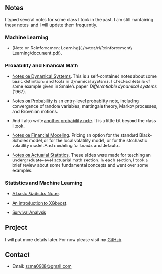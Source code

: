 ## Notes
I typed several notes for some class I took in the past. I am still mantaining these notes, and I will update them frequently.

### Machine Learning

* [Note on Reinforcement Learning](./notes/rl/Reinforcement\ Learning/document.pdf). 


### Probability and Financial Math

* [Notes on Dynamical Systems](./notes/anosovnote.pdf). This is a self-contained notes about some basic definitions and tools in dynamical systems. I checked details of some example given in Smale's paper, *Differentiable dynamical systems* (1967).  
    
* [Notes on Probability](./notes/Prob.pdf) is an entry-level probability note, including convergence of random variables, martingale theory, Markov processes, and Brownian motions.
    
* And I also write [another probability note](./notes/Prob2.pdf). It is a little bit beyond the class I took.    

* [Notes on Financial Modeling](./notes/fm/document.pdf). Pricing an option for the standard Black-Scholes model, or for the local volatility model, or for the stochastic volatility model. And modeling for bonds and defaults. 

* [Notes on Actuarial Statistics](./notes/Actuarial.pdf). These slides were made for teaching an undergraduate-level actuarial math section. In each section, I took a brief review about some fundamental concepts and went over some examples.  

### Statistics and Machine Learning

* [A basic Statistics Notes](./notes/st/document.pdf).

* [An introduction to XGboost](./notes/xgboostppt.pdf). 

* [Survival Analysis](https://github.com/mshaocong/mshaocong.github.io/tree/master/notes/sa)

## Project
I will put more details later. For now please visit my [GitHub](https://github.com/mshaocong).

## Contact

* Email: scma0908@gmail.com

